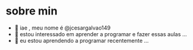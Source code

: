 # sobre min

- 👋 iae , meu nome é @jcesargalvao149
- 👀 estou interessado em aprender a programar e fazer essas aulas  ...
- 🌱 eu estou aprendendo a programar recentemente ...
